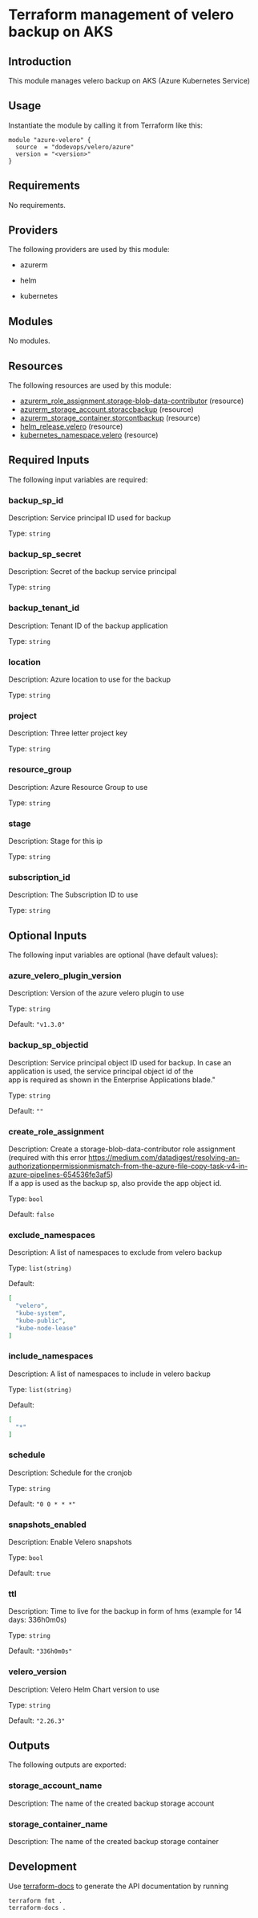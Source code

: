 # Terraform management of velero backup on AKS

## Introduction

This module manages velero backup on AKS (Azure Kubernetes Service)

## Usage

Instantiate the module by calling it from Terraform like this:

```hcl
module "azure-velero" {
  source  = "dodevops/velero/azure"
  version = "<version>"
}
```

<!-- BEGIN_TF_DOCS -->
## Requirements

No requirements.

## Providers

The following providers are used by this module:

- azurerm

- helm

- kubernetes

## Modules

No modules.

## Resources

The following resources are used by this module:

- [azurerm_role_assignment.storage-blob-data-contributor](https://registry.terraform.io/providers/hashicorp/azurerm/latest/docs/resources/role_assignment) (resource)
- [azurerm_storage_account.storaccbackup](https://registry.terraform.io/providers/hashicorp/azurerm/latest/docs/resources/storage_account) (resource)
- [azurerm_storage_container.storcontbackup](https://registry.terraform.io/providers/hashicorp/azurerm/latest/docs/resources/storage_container) (resource)
- [helm_release.velero](https://registry.terraform.io/providers/hashicorp/helm/latest/docs/resources/release) (resource)
- [kubernetes_namespace.velero](https://registry.terraform.io/providers/hashicorp/kubernetes/latest/docs/resources/namespace) (resource)

## Required Inputs

The following input variables are required:

### backup\_sp\_id

Description: Service principal ID used for backup

Type: `string`

### backup\_sp\_secret

Description: Secret of the backup service principal

Type: `string`

### backup\_tenant\_id

Description: Tenant ID of the backup application

Type: `string`

### location

Description: Azure location to use for the backup

Type: `string`

### project

Description: Three letter project key

Type: `string`

### resource\_group

Description: Azure Resource Group to use

Type: `string`

### stage

Description: Stage for this ip

Type: `string`

### subscription\_id

Description: The Subscription ID to use

Type: `string`

## Optional Inputs

The following input variables are optional (have default values):

### azure\_velero\_plugin\_version

Description: Version of the azure velero plugin to use

Type: `string`

Default: `"v1.3.0"`

### backup\_sp\_objectid

Description: Service principal object ID used for backup. In case an application is used, the service principal object id of the  
app is required as shown in the Enterprise Applications blade."

Type: `string`

Default: `""`

### create\_role\_assignment

Description:     Create a storage-blob-data-contributor role assignment
    (required with this error https://medium.com/datadigest/resolving-an-authorizationpermissionmismatch-from-the-azure-file-copy-task-v4-in-azure-pipelines-654536fe3af5)  
    If a app is used as the backup sp, also provide the app object id.

Type: `bool`

Default: `false`

### exclude\_namespaces

Description: A list of namespaces to exclude from velero backup

Type: `list(string)`

Default:

```json
[
  "velero",
  "kube-system",
  "kube-public",
  "kube-node-lease"
]
```

### include\_namespaces

Description: A list of namespaces to include in velero backup

Type: `list(string)`

Default:

```json
[
  "*"
]
```

### schedule

Description: Schedule for the cronjob

Type: `string`

Default: `"0 0 * * *"`

### snapshots\_enabled

Description: Enable Velero snapshots

Type: `bool`

Default: `true`

### ttl

Description: Time to live for the backup in form of <x>h<x>m<x>s (example for 14 days: 336h0m0s)

Type: `string`

Default: `"336h0m0s"`

### velero\_version

Description: Velero Helm Chart version to use

Type: `string`

Default: `"2.26.3"`

## Outputs

The following outputs are exported:

### storage\_account\_name

Description: The name of the created backup storage account

### storage\_container\_name

Description: The name of the created backup storage container
<!-- END_TF_DOCS -->

## Development

Use [terraform-docs](https://terraform-docs.io/) to generate the API documentation by running

    terraform fmt .
    terraform-docs .
